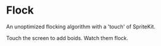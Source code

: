 Flock
=====

An unoptimized flocking algorithm with a 'touch' of SpriteKit.

Touch the screen to add boids. Watch them flock.
